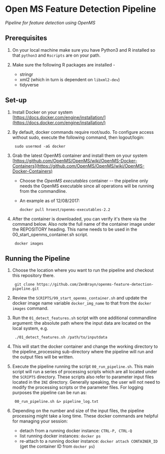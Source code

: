 # Open MS Feature Detection Pipeline

*Pipeline for feature detection using OpenMS*

## Prerequisites

1. On your local machine make sure you have Python3 and R installed so that `python3` and `Rscripts` are on your path.

2. Make sure the following R packages are installed - 

    * stringr
    * xml2 (which in turn is dependent on `libxml2-dev`)
    * tidyverse

## Set-up

1. Install Docker on your system
        [https://docs.docker.com/engine/installation/](https://docs.docker.com/engine/installation/)

2. By default, docker commands require root/sudo.  To configure access without sudo, execute the following command, then logout/login:

        sudo usermod -aG docker

3. Grab the latest OpenMS container and install them on your system    
        [https://github.com/OpenMS/OpenMS/wiki/OpenMS-Docker-Containers](https://github.com/OpenMS/OpenMS/wiki/OpenMS-Docker-Containers)

    - Choose the *OpenMS executables* container -- the pipeline only needs the OpenMS executable since all operations will be running from the commandline.  
    - An example as of 12/08/2017:

          docker pull hroest/openms-executables-2.2


4. After the container is downloaded, you can verify it's there via the command below.  Also note the full name of the container image under the REPOSITORY heading.  This name needs to be used in the 00_start_openms_container.sh script.

        docker images

## Running the Pipeline

1. Choose the location where you want to run the pipeline and checkout this repository there.

        git clone https://github.com/ZenBrayn/openms-feature-detection-pipeline.git

2. Review the ```SCRIPTS/99_start_openms_container.sh``` and update the docker image name variable ```docker_img_name``` to that from the ```docker images``` command.

3. Run the ```01_detect_features.sh``` script with one additional commandline argument: the absolute path where the input data are located on the local system, e.g.

        ./01_detect_features.sh /path/to/inputdata

4. This will start the docker container and change the working directory to the pipeline_processing sub-directory where the pipeline will run and the output files will be written.

5. Execute the pipeline running the script ```00_run_pipeline.sh```.  This main script will run a series of processing scripts which are all located under the ```SCRIPTS``` directory.  These scripts also refer to parameter input files located in the ```INI``` directory.  Generally speaking, the user will not need to modify the processing scripts or the parameter files.  For logging purposes the pipeline can be run as:

        00_run_pipeline.sh &> pipeline_log.txt

6. Depending on the number and size of the input files, the pipeline processing might take a long time.  These docker commands are helpful for managing your session:
    * detach from a running docker instance: ```CTRL-P, CTRL-Q```
    * list running docker instances: ```docker ps```
    * re-attach to a running docker instance: ```docker attach CONTAINER_ID``` (get the container ID from ```docker ps```)
